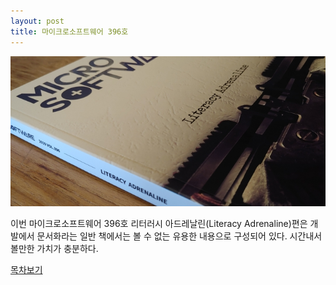 ```yaml
---
layout: post
title: 마이크로소프트웨어 396호
---
```


![microsoftware-396](/img/imaso-396.jpg)    

이번 마이크로소프트웨어 396호 리터러시 아드레날린(Literacy Adrenaline)편은 개발에서 문서화라는 일반 책에서는 볼 수 없는 유용한 내용으로 구성되어 있다. 시간내서 볼만한 가치가 충분하다.

[목차보기](https://www.imaso.co.kr/archives/5070)